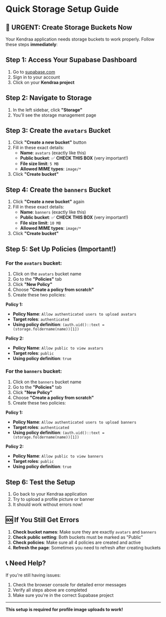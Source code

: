 # Quick Storage Setup Guide

## 🚨 URGENT: Create Storage Buckets Now

Your Kendraa application needs storage buckets to work properly. Follow these steps **immediately**:

## Step 1: Access Your Supabase Dashboard

1. Go to [supabase.com](https://supabase.com)
2. Sign in to your account
3. Click on your **Kendraa project**

## Step 2: Navigate to Storage

1. In the left sidebar, click **"Storage"**
2. You'll see the storage management page

## Step 3: Create the `avatars` Bucket

1. Click **"Create a new bucket"** button
2. Fill in these exact details:
   - **Name**: `avatars` (exactly like this)
   - **Public bucket**: ✅ **CHECK THIS BOX** (very important!)
   - **File size limit**: `5 MB`
   - **Allowed MIME types**: `image/*`
3. Click **"Create bucket"**

## Step 4: Create the `banners` Bucket

1. Click **"Create a new bucket"** again
2. Fill in these exact details:
   - **Name**: `banners` (exactly like this)
   - **Public bucket**: ✅ **CHECK THIS BOX** (very important!)
   - **File size limit**: `10 MB`
   - **Allowed MIME types**: `image/*`
3. Click **"Create bucket"**

## Step 5: Set Up Policies (Important!)

### For the `avatars` bucket:

1. Click on the `avatars` bucket name
2. Go to the **"Policies"** tab
3. Click **"New Policy"**
4. Choose **"Create a policy from scratch"**
5. Create these two policies:

**Policy 1:**
- **Policy Name**: `Allow authenticated users to upload avatars`
- **Target roles**: `authenticated`
- **Using policy definition**: `(auth.uid()::text = (storage.foldername(name))[1])`

**Policy 2:**
- **Policy Name**: `Allow public to view avatars`
- **Target roles**: `public`
- **Using policy definition**: `true`

### For the `banners` bucket:

1. Click on the `banners` bucket name
2. Go to the **"Policies"** tab
3. Click **"New Policy"**
4. Choose **"Create a policy from scratch"**
5. Create these two policies:

**Policy 1:**
- **Policy Name**: `Allow authenticated users to upload banners`
- **Target roles**: `authenticated`
- **Using policy definition**: `(auth.uid()::text = (storage.foldername(name))[1])`

**Policy 2:**
- **Policy Name**: `Allow public to view banners`
- **Target roles**: `public`
- **Using policy definition**: `true`

## Step 6: Test the Setup

1. Go back to your Kendraa application
2. Try to upload a profile picture or banner
3. It should work without errors now!

## 🆘 If You Still Get Errors

1. **Check bucket names**: Make sure they are exactly `avatars` and `banners`
2. **Check public setting**: Both buckets must be marked as "Public"
3. **Check policies**: Make sure all 4 policies are created and active
4. **Refresh the page**: Sometimes you need to refresh after creating buckets

## 📞 Need Help?

If you're still having issues:
1. Check the browser console for detailed error messages
2. Verify all steps above are completed
3. Make sure you're in the correct Supabase project

---

**This setup is required for profile image uploads to work!**
